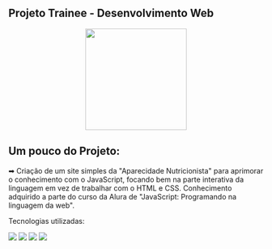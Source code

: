 ## Projeto Trainee - Desenvolvimento Web
<p align="center">
  <img src="https://img.icons8.com/plasticine/2x/circled-play.png" width="200px" height="200px"/></p>

## Um pouco do Projeto:

➡   Criação de um site simples da "Aparecidade Nutricionista" para aprimorar o conhecimento com o JavaScript, focando bem na parte interativa da linguagem em vez de trabalhar com o HTML e CSS. Conhecimento adquirido a parte do curso da Alura de "JavaScript: Programando na linguagem da web".

Tecnologias utilizadas:

[<img src="https://img.shields.io/static/v1?label=&message=HTML&color=orange&style=for-the-badge&logo=HTML5&logoColor=white" />](https://github.com/glsvitoria)
[<img src="https://img.shields.io/static/v1?label=&message=CSS&color=blue&style=for-the-badge&logo=CSS3&logoColor=white" />](https://github.com/glsvitoria)
[<img src="https://img.shields.io/static/v1?label=&message=JS&color=yellowgreen&style=for-the-badge&logo=JavaScript&logoColor=white" />](https://github.com/glsvitoria)
[<img src="https://img.shields.io/static/v1?label=&message=Node.js&color=yellowgreen&style=for-the-badge&logo=node&logoColor=white" />](https://github.com/glsvitoria)
